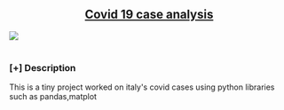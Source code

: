 <h2 align="center"><u>Covid 19 case analysis</u></h2>
<img src="hhttps://www.amprogress.org/wp-content/uploads/2020/03/Microbes-1.jpg" style="display: block; margin: auto; alt='data-analysis'></img>


<p align="center">
<br>
</p>

### [+] Description
This is a tiny project worked on italy's covid cases using python libraries such as pandas,matplot

